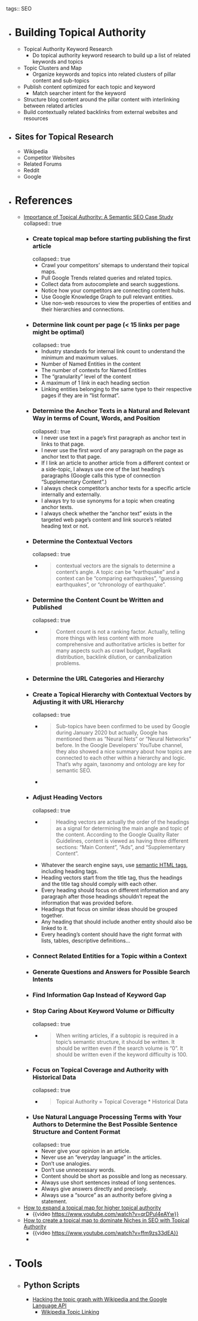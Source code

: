 tags:: SEO

- # Building Topical Authority
	- Topical Authority Keyword Research
		- Do topical authority keyword research to build up a list of related keywords and topics
	- Topic Clusters and Map
		- Organize keywords and topics into related clusters of pillar content and sub-topics
	- Publish content optimized for each topic and keyword
		- Match searcher intent for the keyword
	- Structure blog content around the pillar content with interlinking between related articles
	- Build contextually related backlinks from external websites and resources
- ## Sites for Topical Research
	- Wikipedia
	- Competitor Websites
	- Related Forums
	- Reddit
	- Google
- # References
	- [Importance of Topical Authority: A Semantic SEO Case Study](https://www.oncrawl.com/technical-seo/importance-topical-authority-semantic-seo/)
	  collapsed:: true
		- ### Create topical map before starting publishing the first article
		  collapsed:: true
			- Crawl your competitors’ sitemaps to understand their topical maps.
			- Pull Google Trends related queries and related topics.
			- Collect data from autocomplete and search suggestions.
			- Notice how your competitors are connecting content hubs.
			- Use Google Knowledge Graph to pull relevant entities.
			- Use non-web resources to view the properties of entities and their hierarchies and connections.
		- ### Determine link count per page (< 15 links per page might be optimal)
		  collapsed:: true
			- Industry standards for internal link count to understand the minimum and maximum values.
			- Number of Named Entities in the content
			- The number of contexts for Named Entities
			- The “granularity” level of the content
			- A maximum of 1 link in each heading section
			- Linking entities belonging to the same type to their respective pages if they are in “list format”.
		- ### Determine the Anchor Texts in a Natural and Relevant Way in terms of Count, Words, and Position
		  collapsed:: true
			- I never use text in a page’s first paragraph as anchor text in links to that page.
			- I never use the first word of any paragraph on the page as anchor text to that page.
			- If
			   I link an article to another article from a different context or a 
			  side-topic, I always use one of the last heading’s paragraphs (Google 
			  calls this type of connection “Supplementary Content”.)
			- I always check competitor’s anchor texts for a specific article internally and externally.
			- I always try to use synonyms for a topic when creating anchor texts.
			- I always check whether the “anchor text” exists in the targeted web 
			  page’s content and link source’s related heading text or not.
		- ### Determine the Contextual Vectors
		  collapsed:: true
			- > contextual vectors are the signals to determine a content’s angle. A topic can be “earthquake” and a context can be “comparing earthquakes”, “guessing earthquakes”, or “chronology of earthquake”.
		- ### Determine the Content Count be Written and Published
		  collapsed:: true
			- > Content count is not a ranking factor. Actually, telling more things with less content with more comprehensive and authoritative articles is better for many aspects such as crawl budget, PageRank distribution, backlink dilution, or cannibalization problems.
		- ### Determine the URL Categories and Hierarchy
		- ### Create a Topical Hierarchy with Contextual Vectors by Adjusting it with URL Hierarchy
		  collapsed:: true
			- >Sub-topics have been confirmed to be used by Google during January 2020 but actually, Google has mentioned them as “Neural Nets” or “Neural Networks” before. In the Google Developers’ YouTube channel, they also showed a nice summary about how topics are connected to each other within a hierarchy and logic. That’s why again, taxonomy and ontology are key for semantic SEO.
			-
		- ### Adjust Heading Vectors
		  collapsed:: true
			- > Heading vectors are actually the order of the headings as a signal for determining the main angle and topic of the content. According to the Google Quality Rater Guidelines, content is viewed as having three different sections: “Main Content”, “Ads”, and “Supplementary Content”.
			- Whatever the search engine says, use [semantic HTML tags](https://www.oncrawl.com/technical-seo/page-content-html5-tags/), including heading tags.
			- Heading vectors start from the title tag, thus the headings and the title tag should comply with each other.
			- Every
			   heading should focus on different information and any paragraph after 
			  those headings shouldn’t repeat the information that was provided 
			  before.
			- Headings that focus on similar ideas should be grouped together.
			- Any heading that should include another entity should also be linked to it.
			- Every heading’s content should have the right format with lists, tables, descriptive definitions…
		- ### Connect Related Entities for a Topic within a Context
		- ### Generate Questions and Answers for Possible Search Intents
		- ### Find Information Gap Instead of Keyword Gap
		- ### Stop Caring About Keyword Volume or Difficulty
		  collapsed:: true
			- > When writing articles, if a subtopic is required in a topic’s semantic structure, it should be written. It should be written even if the search volume is “0”. It should be written even if the keyword difficulty is 100.
		- ### Focus on Topical Coverage and Authority with Historical Data
		  collapsed:: true
			- > Topical Authority = Topical Coverage * Historical Data
		- ### Use Natural Language Processing Terms with Your Authors to Determine the Best Possible Sentence Structure and Content Format
		  collapsed:: true
			- Never give your opinion in an article.
			- Never use an “everyday language” in the articles.
			- Don’t use analogies.
			- Don’t use unnecessary words.
			- Content should be short as possible and long as necessary.
			- Always use short sentences instead of long sentences.
			- Always give answers directly and precisely.
			- Always use a “source” as an authority before giving a statement.
	- [How to expand a topical map for higher topical authority](https://www.holisticseo.digital/seo-research-study/topical-map)
		- {{video https://www.youtube.com/watch?v=qrDPul4eAYw}}
	- [How to create a topical map to dominate Niches in SEO with Topical Authority](https://www.youtube.com/watch?v=ffm9zs33dEA)
		- {{video https://www.youtube.com/watch?v=ffm9zs33dEA}}
		-
- # Tools
	- ## Python Scripts
		- [Hacking the topic graph with Wikipedia and the Google Language API](https://www.oncrawl.com/technical-seo/topic-graph-wikipedia/)
			- [Wikipedia Topic Linking](https://colab.research.google.com/drive/1PuyumIwvDPqzdsFv2VkT9ZbRRk9mUl7R#scrollTo=jq9VdS_qmWRW)